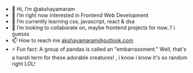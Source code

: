 - 👋 Hi, I’m @akshayamaram
- 👀 I’m right now interested in Frontend Web Development
- 🌱 I’m currently learning css, javascript, react & dsa
- 💞️ I’m looking to collaborate on, maybe frontend projects for now..? i guesss
- 📫 How to reach me akshayamaram@outlook.com
- ⚡ Fun fact: A group of pandas is called an "embarrassment." Well, that's a harsh term for these adorable creatures! ,
               i know i know it's so random right LOL!

<!---
akshayamaram/akshayamaram is a ✨ special ✨ repository because its `README.md` (this file) appears on your GitHub profile.
You can click the Preview link to take a look at your changes.
--->
